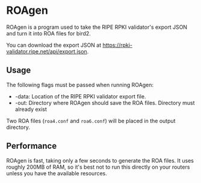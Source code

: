 # ROAgen

ROAgen is a program used to take the RIPE RPKI validator's export JSON and turn it into ROA files for bird2.

You can download the export JSON at https://rpki-validator.ripe.net/api/export.json.

## Usage

The following flags must be passed when running ROAgen:
- -data: Location of the RIPE RPKI validator export file.
- -out: Directory where ROAgen should save the ROA files. Directory must already exist

Two ROA files (`roa4.conf` and `roa6.conf`) will be placed in the output directory.

## Performance

ROAgen is fast, taking only a few seconds to generate the ROA files. It uses roughly 200MB of RAM, so it's best not to run this directly on your routers unless you have the available resources.